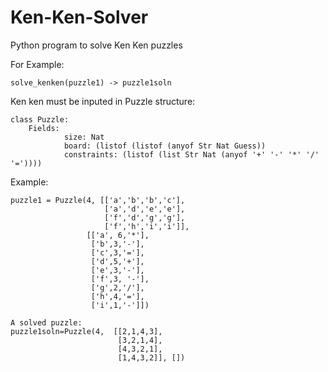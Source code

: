 # Ken-Ken-Solver
Python program to solve Ken Ken puzzles


For Example:
```
solve_kenken(puzzle1) -> puzzle1soln
```
Ken ken must be inputed in Puzzle structure:
```
class Puzzle:
    Fields:
            size: Nat 
            board: (listof (listof (anyof Str Nat Guess))
            constraints: (listof (list Str Nat (anyof '+' '-' '*' '/' '='))))
```

Example: 
```
puzzle1 = Puzzle(4, [['a','b','b','c'],
                     ['a','d','e','e'],
                     ['f','d','g','g'],
                     ['f','h','i','i']],
                 [['a', 6,'*'],
                  ['b',3,'-'],
                  ['c',3,'='],
                  ['d',5,'+'],
                  ['e',3,'-'],
                  ['f',3, '-'],
                  ['g',2,'/'],
                  ['h',4,'='],
                  ['i',1,'-']])
                  
A solved puzzle:                  
puzzle1soln=Puzzle(4,  [[2,1,4,3],
                        [3,2,1,4],
                        [4,3,2,1],
                        [1,4,3,2]], [])
```


